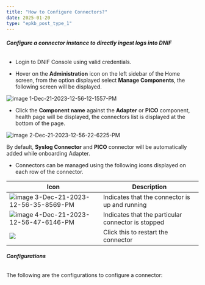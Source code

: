 ```yaml
---
title: "How to Configure Connectors?"
date: 2025-01-20
type: "epkb_post_type_1"
---
```


###### **Configure a connector instance to directly ingest logs into DNIF**

- Login to DNIF Console using valid credentials.

- Hover on the **Administration** icon on the left sidebar of the Home screen, from the option displayed select **Manage Components**, the following screen will be displayed.

![image 1-Dec-21-2023-12-56-12-1557-PM](./images/image%201-Dec-21-2023-12-56-12-1557-PM.jpg)

- Click the **Component name** against the **Adapter** or **PICO** component, health page will be displayed, the connectors list is displayed at the bottom of the page.

![image 2-Dec-21-2023-12-56-22-6225-PM](images/image202-Dec-21-2023-12-56-22-6225-PM.jpg)

By default, **Syslog Connector** and **PICO** connector will be automatically added while onboarding Adapter.

- Connectors can be managed using the following icons displayed on each row of the connector.

| Icon | Description |
| --- | --- |
| ![image 3-Dec-21-2023-12-56-35-8569-PM](images/icon-1.webp) | Indicates that the connector is up and running |
| ![image 4-Dec-21-2023-12-56-47-6146-PM](images/Icon-2.webp) | Indicates that the particular connector is stopped |
| ![](images/Icon-3-1.webp) | Click this to restart the connector |

###### **Configurations**

The following are the configurations to configure a connector:
